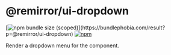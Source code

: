 # @remirror/ui-dropdown

[![npm bundle size (scoped)](https://img.shields.io/bundlephobia/minzip/@remirror/ui-dropdown.svg?)](https://bundlephobia.com/result?p=@remirror/ui-dropdown) [![npm](https://img.shields.io/npm/dm/@remirror/ui-dropdown.svg?&logo=npm)](https://www.npmjs.com/package/@remirror/ui-dropdown)

Render a dropdown menu for the component.
